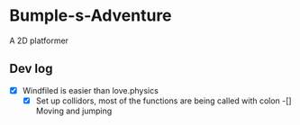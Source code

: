 # Bumple-s-Adventure
A 2D platformer

## Dev log
- [x] Windfiled is easier than love.physics
    - [x] Set up collidors, most of the functions are being called with colon
-[] Moving and jumping
